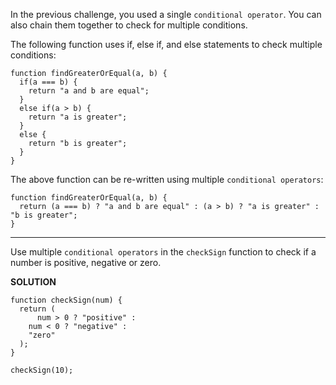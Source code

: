 In the previous challenge, you used a single `conditional operator`. You can also chain them together to check for multiple conditions.

The following function uses if, else if, and else statements to check multiple conditions:

```
function findGreaterOrEqual(a, b) {
  if(a === b) {
    return "a and b are equal";
  }
  else if(a > b) {
    return "a is greater";
  }
  else {
    return "b is greater";
  }
}
```

The above function can be re-written using multiple `conditional operators`:

```
function findGreaterOrEqual(a, b) {
  return (a === b) ? "a and b are equal" : (a > b) ? "a is greater" : "b is greater";
}
```

---

Use multiple `conditional operators` in the `checkSign` function to check if a number is positive, negative or zero.

**SOLUTION**

```
function checkSign(num) {
  return (
      num > 0 ? "positive" :
    num < 0 ? "negative" :
    "zero"
  );
}

checkSign(10);
```
